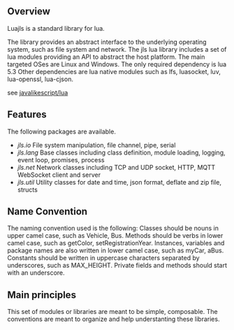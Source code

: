 ## Overview

Luajls is a standard library for lua.

The library provides an abstract interface to the underlying operating system, such as file system and network.
The jls lua library includes a set of lua modules providing an API to abstract the host platform. The main targeted OSes are Linux and Windows.
The only required dependency is lua 5.3 Other dependencies are lua native modules such as lfs, luasocket, luv, lua-openssl, lua-cjson.

see [javalikescript/lua](http://javalikescript.free.fr/lua/)


## Features

The following packages are available.

* _jls.io_
File system manipulation, file channel, pipe, serial
* _jls.lang_
Base classes including class definition, module loading, logging, event loop, promises, process
* _jls.net_
Network classes including TCP and UDP socket, HTTP, MQTT WebSocket client and server
* _jls.util_
Utility classes for date and time, json format, deflate and zip file, structs


## Name Convention

The naming convention used is the following:
Classes should be nouns in upper camel case, such as Vehicle, Bus.
Methods should be verbs in lower camel case, such as getColor, setRegistrationYear.
Instances, variables and package names are also written in lower camel case, such as myCar, aBus.
Constants should be written in uppercase characters separated by underscores, such as MAX_HEIGHT.
Private fields and methods should start with an underscore.


## Main principles

This set of modules or libraries are meant to be simple, composable.
The conventions are meant to organize and help understanting these libraries.
